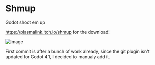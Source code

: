 # Shmup
Godot shoot em up

https://plasmalink.itch.io/shmup for the download!

![image](https://github.com/ConradBelaire/Shmup/assets/7621939/26900e70-42ac-4974-a8ae-cc7e25bcaa72)


First commit is after a bunch of work already, since the git plugin isn't updated for Godot 4.1, I decided to manualy add it.

